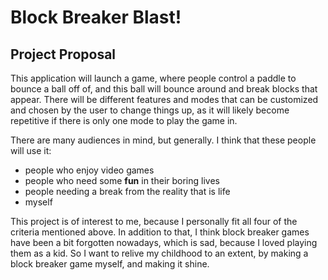 # Block Breaker Blast!

## Project Proposal

This application will launch a game, where people control a paddle to bounce a ball off of, and this ball
will bounce around and break blocks that appear. There will be different features and modes that can be 
customized and chosen by the user to change things up, as it will likely become repetitive if there is only 
one mode to play the game in.

There are many audiences in mind, but generally. I think that these people will use it:
- people who enjoy video games
- people who need some **fun** in their boring lives
- people needing a break from the reality that is life
- myself

This project is of interest to me, because I personally fit all four of the criteria mentioned above. In addition
to that, I think block breaker games have been a bit forgotten nowadays, which is sad, because I loved playing them
as a kid. So I want to relive my childhood to an extent, by making a block breaker game myself, and making it shine.